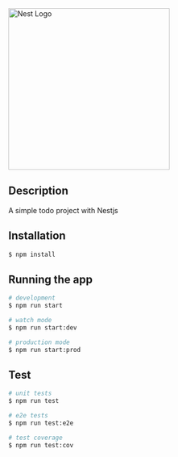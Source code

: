 
<img src="https://nestjs.com/img/logo_text.svg" width="320" alt="Nest Logo" />

## Description
A simple todo project with Nestjs
## Installation

```bash
$ npm install
```

## Running the app

```bash
# development
$ npm run start

# watch mode
$ npm run start:dev

# production mode
$ npm run start:prod
```

## Test

```bash
# unit tests
$ npm run test

# e2e tests
$ npm run test:e2e

# test coverage
$ npm run test:cov
```

